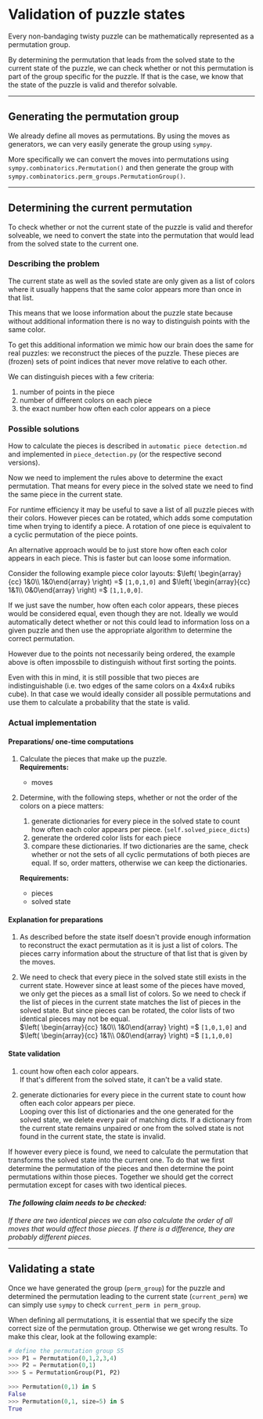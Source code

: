 # Validation of puzzle states

Every non-bandaging twisty puzzle can be mathematically represented as a permutation group.

By determining the permutation that leads from the solved state to the current state of the puzzle, we can check whether or not this permutation is part of the group specific for the puzzle. If that is the case, we know that the state of the puzzle is valid and therefor solvable.

-----

## Generating the permutation group

We already define all moves as permutations. By using the moves as generators, we can very easily generate the group using `sympy`.

More specifically we can convert the moves into permutations using `sympy.combinatorics.Permutation()` and then generate the group with `sympy.combinatorics.perm_groups.PermutationGroup()`.

-----

## Determining the current permutation

To check whether or not the current state of the puzzle is valid and therefor solveable, we need to convert the state into the permutation that would lead from the solved state to the current one.

### **Describing the problem**
The current state as well as the sovled state are only given as a list of colors where it usually happens that the same color appears more than once in that list.

This means that we loose information about the puzzle state because without additional information there is no way to distinguish points with the same color.

To get this additional information we mimic how our brain does the same for real puzzles: we reconstruct the pieces of the puzzle. These pieces are (frozen) sets of point indices that never move relative to each other.

We can distinguish pieces with a few criteria:
1. number of points in the piece
2. number of different colors on each piece
3. the exact number how often each color appears on a piece

### **Possible solutions**

How to calculate the pieces is described in `automatic piece detection.md` and implemented in `piece_detection.py` (or the respective second versions).

Now we need to implement the rules above to determine the exact permutation. That means for every piece in the solved state we need to find the same piece in the current state.

For runtime efficiency it may be useful to save a list of all puzzle pieces with their colors. However pieces can be rotated, which adds some computation time when trying to identify a piece. A rotation of one piece is equivalent to a cyclic permutation of the piece points.

An alternative approach would be to just store how often each color appears in each piece. This is faster but can loose some information.

Consider the following example piece color layouts: $\left( \begin{array}{cc} 1&0\\ 1&0\end{array} \right) =$ `[1,0,1,0]` and $\left( \begin{array}{cc} 1&1\\ 0&0\end{array} \right) =$ `[1,1,0,0]`.

If we just save the number, how often each color appears, these pieces would be considered equal, even though they are not. Ideally we would automatically detect whether or not this could lead to information loss on a given puzzle and then use the appropriate algorithm to determine the correct permutation.

However due to the points not necessarily being ordered, the example above is often impossbile to distinguish without first sorting the points.

Even with this in mind, it is still possible that two pieces are indistinguishable (i.e. two edges of the same colors on a 4x4x4 rubiks cube). In that case we would ideally consider all possible permutations and use them to calculate a probability that the state is valid.

### **Actual implementation**
#### **Preparations/ one-time computations**
1. Calculate the pieces that make up the puzzle.</br>
   **Requirements:**
      - moves
2. Determine, with the following steps, whether or not the order of the colors on a piece matters:</br>
   1. generate dictionaries for every piece in the solved state to count how often each color appears per piece. (`self.solved_piece_dicts`)
   2. generate the ordered color lists for each piece
   3. compare these dictionaries. If two dictionaries are the same, check whether or not the sets of all cyclic permutations of both pieces are equal. If so, order matters, otherwise we can keep the dictionaries.

   **Requirements:**
      - pieces
      - solved state

#### **Explanation for preparations**

1. As described before the state itself doesn't provide enough information to reconstruct the exact permutation as it is just a list of colors. The pieces carry information about the structure of that list that is given by the moves.

2. We need to check that every piece in the solved state still exists in the current state. However since at least some of the pieces have moved, we only get the pieces as a small list of colors. So we need to check if the list of pieces in the current state matches the list of pieces in the solved state. But since pieces can be rotated, the color lists of two identical pieces may not be equal.</br>
   $\left( \begin{array}{cc} 1&0\\ 1&0\end{array} \right) =$ `[1,0,1,0]` and $\left( \begin{array}{cc} 1&1\\ 0&0\end{array} \right) =$ `[1,1,0,0]`


#### **State validation**
1. count how often each color appears. </br>
   If that's different from the solved state, it can't be a valid state.

2. generate dictionaries for every piece in the current state to count how often each color appears per piece.</br>
   Looping over this list of dictionaries and the one generated for the solved state, we delete every pair of matching dicts. If a dictionary from the current state remains unpaired or one from the solved state is not found in the current state, the state is invalid.

If however every piece is found, we need to calculate the permutation that transforms the solved state into the current one. To do that we first determine the permutation of the pieces and then determine the point permutations within those pieces. Together we should get the correct permutation except for cases with two identical pieces.

#### _The following claim needs to be checked:_
_If there are two identical pieces we can also calculate the order of all moves that would affect those pieces. If there is a difference, they are probably different pieces._


-----

## Validating a state

Once we have generated the group (`perm_group`) for the puzzle and determined the permutation leading to the current state (`current_perm`) we can simply use `sympy` to check `current_perm in perm_group`.

When defining all permutations, it is essential that we specify the size correct size of the permutation group. Otherwise we get wrong results. To make this clear, look at the following example:

```python
# define the permutation group S5
>>> P1 = Permutation(0,1,2,3,4)
>>> P2 = Permutation(0,1)
>>> S = PermutationGroup(P1, P2)

>>> Permutation(0,1) in S
False
>>> Permutation(0,1, size=5) in S
True
```